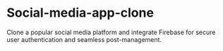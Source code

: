 # Social-media-app-clone
Clone a popular social media platform and integrate Firebase for secure user authentication and seamless post-management. 
